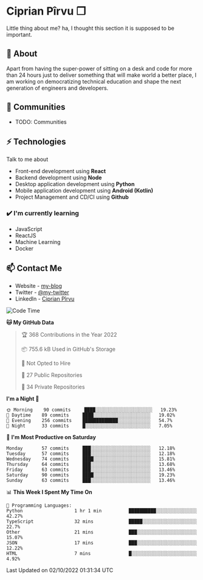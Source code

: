 # Ciprian Pîrvu ❐

Little thing about me? ha, I thought this section it is supposed to be important.

## 🧐 About

Apart from having the super-power of sitting on a desk and code for more than 24 hours just to deliver something that will make world a better place, I am working on democratizing technical education and shape the next generation of engineers and developers.

## 👯 Communities

-   TODO: Communities

## ⚡ Technologies

Talk to me about

-   Front-end development using **React**
-   Backend development using **Node**
-   Desktop application development using **Python**
-   Mobile application development using **Android (Kotlin)**
-   Project Management and CD/CI using **Github**

### ✔️ I'm currently learning

-   JavaScript
-   ReactJS
-   Machine Learning
-   Docker

## 📫 Contact Me

-   Website - [my-blog]()
-   Twitter - [@my-twitter]()
-   LinkedIn - [Ciprian Pîrvu](https://www.linkedin.com/in/p%C3%AErvu-ciprian-cristian-4415991b1/)

<!--START_SECTION:waka-->
![Code Time](http://img.shields.io/badge/Code%20Time-1%2C305%20hrs%2016%20mins-blue)

**🐱 My GitHub Data** 

> 🏆 368 Contributions in the Year 2022
 > 
> 📦 755.6 kB Used in GitHub's Storage 
 > 
> 🚫 Not Opted to Hire
 > 
> 📜 27 Public Repositories 
 > 
> 🔑 34 Private Repositories  
 > 
**I'm a Night 🦉** 

```text
🌞 Morning    90 commits     ████░░░░░░░░░░░░░░░░░░░░░   19.23% 
🌆 Daytime    89 commits     ████░░░░░░░░░░░░░░░░░░░░░   19.02% 
🌃 Evening    256 commits    █████████████░░░░░░░░░░░░   54.7% 
🌙 Night      33 commits     █░░░░░░░░░░░░░░░░░░░░░░░░   7.05%

```
📅 **I'm Most Productive on Saturday** 

```text
Monday       57 commits     ███░░░░░░░░░░░░░░░░░░░░░░   12.18% 
Tuesday      57 commits     ███░░░░░░░░░░░░░░░░░░░░░░   12.18% 
Wednesday    74 commits     ████░░░░░░░░░░░░░░░░░░░░░   15.81% 
Thursday     64 commits     ███░░░░░░░░░░░░░░░░░░░░░░   13.68% 
Friday       63 commits     ███░░░░░░░░░░░░░░░░░░░░░░   13.46% 
Saturday     90 commits     ████░░░░░░░░░░░░░░░░░░░░░   19.23% 
Sunday       63 commits     ███░░░░░░░░░░░░░░░░░░░░░░   13.46%

```


📊 **This Week I Spent My Time On** 

```text
💬 Programming Languages: 
Python                   1 hr 1 min          ██████████░░░░░░░░░░░░░░░   42.27% 
TypeScript               32 mins             █████░░░░░░░░░░░░░░░░░░░░   22.7% 
Other                    21 mins             ███░░░░░░░░░░░░░░░░░░░░░░   15.07% 
JSON                     17 mins             ███░░░░░░░░░░░░░░░░░░░░░░   12.22% 
HTML                     7 mins              █░░░░░░░░░░░░░░░░░░░░░░░░   4.92%

```


 Last Updated on 02/10/2022 01:31:34 UTC
<!--END_SECTION:waka-->
